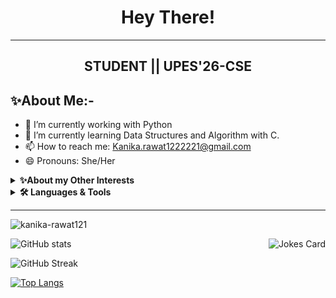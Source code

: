   <h1 align="center">Hey There!
    </h1>
    
-----------------------------------------------------------------------------------------------------------------------------------------------------------------------
<h2 align="center">STUDENT || UPES'26-CSE</h2>

## ✨About Me:-
- 🔭 I’m currently working with Python
- 🌱 I’m currently learning Data Structures and Algorithm with C.
- 📫 How to reach me: Kanika.rawat1222221@gmail.com
- 😄 Pronouns: She/Her

<details>
    <summary><b>✨About my Other Interests</b></summary><br/>
    - Anime
    - Photography
    - Psychology
    - Nutrition
    - Health
</details>
<details>
    <summary><b>🛠️ Languages & Tools</b></summary><br/>
    <code><img width="10%" src="https://www.vectorlogo.zone/logos/python/python-ar21.svg"></code>
</details>

-----------------------------------------------------------------------------------------------------------------------------------------------------------------------
        
        
        
 <p align="left"> <img src="https://komarev.com/ghpvc/?username=kanika-rawat121&label=Profile%20views&color=0e75b6&style=flat" alt="kanika-rawat121" /> </p>
<p><p>
  <img align="right" src="https://readme-jokes.vercel.app/api?hideBorder&theme=tokyonight" alt="Jokes Card" />
</p>

![GitHub stats](https://github-readme-stats.vercel.app/api?username=Kanika-rawat121&show_icons=true&theme=radical)

![GitHub Streak](https://github-readme-streak-stats.herokuapp.com?user=kanika-rawat121&show_icons=true&theme=radical)

[![Top Langs](https://github-readme-stats.vercel.app/api/top-langs/?username=Kanika-rawat121&layout=compact&theme=radical)](https://github.com/anuraghazra/github-readme-stats)







